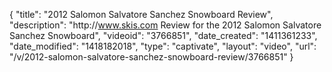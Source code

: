 {
    "title": "2012 Salomon Salvatore Sanchez Snowboard Review",
    "description": "http:\/\/www.skis.com Review for the 2012 Salomon Salvatore Sanchez Snowboard",
    "videoid": "3766851",
    "date_created": "1411361233",
    "date_modified": "1418182018",
    "type": "captivate",
    "layout": "video",
    "url": "\/v\/2012-salomon-salvatore-sanchez-snowboard-review\/3766851"
}